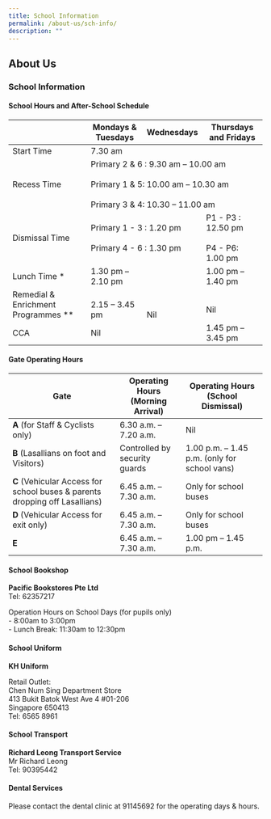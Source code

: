 ```yaml
---
title: School Information
permalink: /about-us/sch-info/
description: ""
---
```

## About Us

### School Information

#### School Hours and After-School Schedule

<table>
<thead>
  <tr>
    <th></th>
    <th>Mondays &amp; Tuesdays</th>
    <th>Wednesdays</th>
    <th>Thursdays and Fridays</th>
  </tr>
</thead>
<tbody>
  <tr>
    <td>Start Time</td>
    <td colspan="3">7.30 am</td>
  </tr>
  <tr>
    <td>Recess Time</td>
    <td colspan="3">Primary 2 &amp; 6 : 9.30 am – 10.00 am<br><br>Primary 1 &amp; 5: 10.00 am – 10.30 am<br><br>Primary 3 &amp; 4: 10.30 – 11.00 am</td>
  </tr>
  <tr>
    <td>Dismissal Time</td>
    <td colspan="2">Primary 1 - 3 : 1.20 pm<br><br>Primary 4 - 6 : 1.30 pm</td>
    <td>P1 - P3 : 12.50 pm<br><br>P4 - P6: 1.00 pm<br></td>
  </tr>
  <tr>
    <td>Lunch Time *</td>
    <td>1.30 pm – 2.10 pm</td>
    <td rowspan="3"> <br> <br>Nil</td>
    <td>1.00 pm – 1.40 pm</td>
  </tr>
  <tr>
    <td>Remedial &amp; Enrichment Programmes **</td>
    <td> <br>2.15 – 3.45 pm</td>
    <td> <br>Nil</td>
  </tr>
  <tr>
    <td>CCA </td>
    <td>Nil</td>
    <td>1.45 pm – 3.45 pm</td>
  </tr>
</tbody>
</table>


#### Gate Operating Hours

<table>
<thead>
  <tr>
    <th>Gate</th>
    <th>Operating Hours<br>(Morning Arrival)</th>
    <th>Operating Hours<br>(School Dismissal)</th>
  </tr>
</thead>
<tbody>
  <tr>
		<td><b>A</b> (for Staff &amp; Cyclists only)</td>
    <td>6.30 a.m. – 7.20 a.m.</td>
    <td>Nil</td>
  </tr>
  <tr>
		<td><b>B</b> (Lasallians on foot and Visitors)</td>
    <td>Controlled by security guards</td>
    <td>1.00 p.m. – 1.45 p.m. (only for school vans)</td>
  </tr>
  <tr>
		<td><b>C</b> (Vehicular Access for school buses &amp; parents dropping off Lasallians)</td>
    <td>6.45 a.m. – 7.30 a.m.</td>
    <td>Only for school buses</td>
  </tr>
  <tr>
		<td><b>D</b> (Vehicular Access for exit only)</td>
    <td>6.45 a.m. – 7.30 a.m.</td>
    <td>Only for school buses</td>
  </tr>
  <tr>
		<td><b>E</b></td>
    <td>6.45 a.m. – 7.30 a.m.</td>
    <td>1.00 pm – 1.45 p.m.</td>
  </tr>
</tbody>
</table>

#### School Bookshop


**Pacific Bookstores Pte Ltd**<br>
Tel: 62357217

  

Operation Hours on School Days (for pupils only)<br>
\- 8:00am to 3:00pm<br>
\- Lunch Break: 11:30am to 12:30pm

  

#### School Uniform


**KH Uniform**

  

Retail Outlet: <br>
Chen Num Sing Department Store<br>
413 Bukit Batok West Ave 4 #01-206<br>
Singapore 650413<br>
Tel: 6565 8961

  

#### School Transport


**Richard Leong Transport Service**<br>
Mr Richard Leong<br>
Tel: 90395442

  

#### Dental Services


Please contact the dental clinic at 91145692 for the operating days & hours.